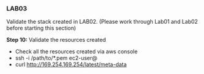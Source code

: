 ### LAB03

Validate the stack created in LAB02. (Please work through Lab01 and Lab02 before starting this section)

**Step 10:** Validate the resources created

  * Check all the resources created via aws console
  * ssh -i /path/to/*.pem ec2-user@<ip-address>
  * curl http://169.254.169.254/latest/meta-data
